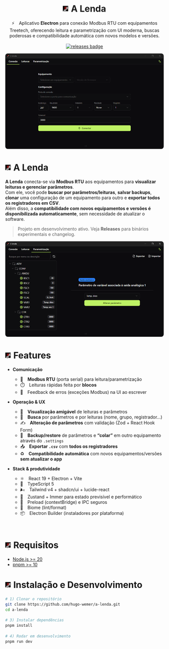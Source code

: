 <h1 align="center"><img src="./docs/icon.png" width="19" /> A Lenda</h1>

<p align="center">⚡ Aplicativo <strong>Electron</strong> para conexão Modbus RTU com equipamentos Treetech, oferecendo leitura e parametrização com UI moderna, buscas poderosas e compatibilidade automática com novos modelos e versões.
  <br/><br/>
  <!-- Releases -->
  <a href="https://github.com/hugo-wemer/a-lenda/releases">
     <img alt="releases badge" src="https://img.shields.io/github/v/release/hugo-wemer/a-lenda?style=for-the-badge&labelColor=1C1E26&color=61ffca"/>
  </a>
</p>

<p align="center">
  <a href="#a-lenda">
    <img alt="preview" src="./docs/home.png" style="border-radius: 8px">
  </a>
</p>

# <img src="./docs/icon.png" width="19" /> A Lenda

**A Lenda** conecta-se via **Modbus RTU** aos equipamentos para **visualizar leituras e gerenciar parâmetros**.  
Com ele, você pode **buscar por parâmetros/leituras**, **salvar backups**, **clonar** uma configuração de um equipamento para outro e **exportar todos os registradores em CSV**.  
Além disso, a **compatibilidade com novos equipamentos e versões é disponibilizada automaticamente**, sem necessidade de atualizar o software.

> Projeto em desenvolvimento ativo. Veja **Releases** para binários experimentais e changelog.

<p align="center">
  <a href="#a-lenda">
    <img alt="preview" src="./docs/settings.png" style="border-radius: 8px">
  </a>
</p>


# <img src="./docs/icon.png" width="19" /> Features

- **Comunicação**
  - 🔌 **Modbus RTU** (porta serial) para leitura/parametrização
  - ⏱️ Leituras rápidas feita por **blocos**
  - 🧪 Feedback de erros (exceções Modbus) na UI ao escrever

- **Operação & UX**
  - 👀 **Visualização amigável** de leituras e parâmetros
  - 🔎 **Busca** por parâmetros e por leituras (nome, grupo, registrador…)
  - ✍️ **Alteração de parâmetros** com validação (Zod + React Hook Form)
  - 🧬 **Backup/restore** de parâmetros e **“colar”** em outro equipamento através do `.settings`
  - 📤 **Exportar `.csv`** com **todos os registradores**
  - ♻️ **Compatibilidade automática** com novos equipamentos/versões **sem atualizar o app**

- **Stack & produtividade**
  - ⚛️ React 19 + Electron + Vite
  - 💙 TypeScript 5
  - 🌬️ Tailwind v4 + shadcn/ui + lucide-react
  - 🧠 Zustand + Immer para estado previsível e performático
  - 🧰 Preload (contextBridge) e IPC seguros
  - 🧹 Biome (lint/format)
  - 📦 Electron Builder (instaladores por plataforma)

<br/>


# <img src="./docs/icon.png" width="19" /> Requisitos
- [Node.js >= 20](https://nodejs.org/en/download/)
- [pnpm >= 10](https://pnpm.io/installation)


# <img src="./docs/icon.png" width="19" /> Instalação e Desenvolvimento

```bash
# 1) Clonar o repositório
git clone https://github.com/hugo-wemer/a-lenda.git
cd a-lenda

# 3) Instalar dependências
pnpm install

# 4) Rodar em desenvolvimento
pnpm run dev
